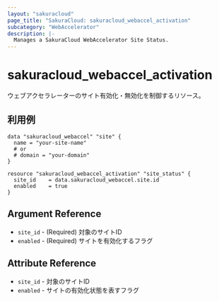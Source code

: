 ```yaml
---
layout: "sakuracloud"
page_title: "SakuraCloud: sakuracloud_webaccel_activation"
subcategory: "WebAccelerator"
description: |-
  Manages a SakuraCloud WebAccelerator Site Status.
---
```


# sakuracloud_webaccel_activation

ウェブアクセラレーターのサイト有効化・無効化を制御するリソース。

## 利用例

```hcl
data "sakuracloud_webaccel" "site" {
  name = "your-site-name"
  # or
  # domain = "your-domain"
}

resource "sakuracloud_webaccel_activation" "site_status" {
  site_id    = data.sakuracloud_webaccel.site.id
  enabled    = true
}
```

## Argument Reference

* `site_id` - (Required) 対象のサイトID
* `enabled` - (Required) サイトを有効化するフラグ

## Attribute Reference

* `site_id` - 対象のサイトID
* `enabled` - サイトの有効化状態を表すフラグ
